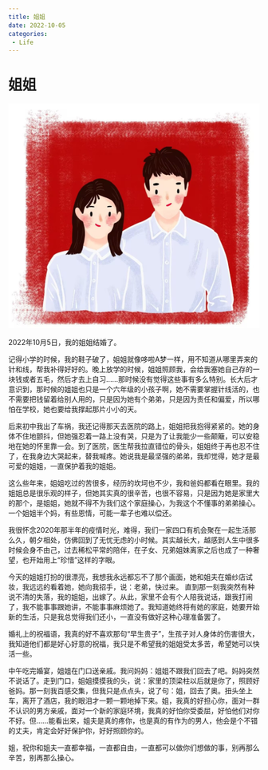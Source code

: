 ```yaml
---
title: 姐姐
date: 2022-10-05
categories:
 - Life
---
```


<!---->

# 姐姐

![img](./assets/jj.jpeg)

2022年10月5日，我的姐姐结婚了。 

记得小学的时候，我的鞋子破了，姐姐就像哆啦A梦一样，用不知道从哪里弄来的针和线，帮我补得好好的。晚上放学的时候，姐姐照顾我，会给我塞她自己存的一块钱或者五毛，然后才去上自习……那时候没有觉得这些事有多么特别。长大后才意识到，那时候的姐姐也只是一个六年级的小孩子啊，她不需要掌握针线活的，也不需要把钱留着给别人用的，只是因为她有个弟弟，只是因为责任和偏爱，所以哪怕在学校，她也要给我撑起那片小小的天。 

后来初中我出了车祸，我还记得那天去医院的路上，姐姐把我抱得紧紧的。她的身体不住地颤抖，但她强忍着一路上没有哭，只是为了让我能少一些颠簸，可以安稳地在她的怀里靠一会。到了医院，医生帮我拉直错位的骨头，姐姐终于再也忍不住了，在我身边大哭起来，替我喊疼。她说我是最坚强的弟弟，我却觉得，她才是最可爱的姐姐，一直保护着我的姐姐。 

这么些年来，姐姐吃过的苦很多，经历的坎坷也不少，我和爸妈都看在眼里。我的姐姐总是很乐观的样子，但她其实真的很辛苦，也很不容易，只是因为她是家里大的那个，是姐姐，她就不得不为我们这个家庭操心，为我这个不懂事的弟弟操心。一个姐姐半个妈，有些恩情，可能一辈子也难以偿还。 

我很怀念2020年那半年的疫情时光，难得，我们一家四口有机会聚在一起生活那么久，朝夕相处，仿佛回到了无忧无虑的小时候。其实越长大，越感到人生中很多时候会身不由己，过去稀松平常的陪伴，在子女、兄弟姐妹离家之后也成了一种奢望，也开始用上“珍惜”这样的字眼。 

今天的姐姐打扮的很漂亮，我想我永远都忘不了那个画面，她和姐夫在婚纱店试妆，我远远的看着她，她向我招手，说：老弟，快过来。 直到那一刻我突然有种说不清的失落，我的姐姐，出嫁了。从此，家里不会有个人陪我说话，跟我打闹了，我不能事事跟她讲，不能事事麻烦她了。我知道她终将有她的家庭，她要开始新的生活，只是我总觉得我们还小，一直没有做好这种心理准备罢了。 

婚礼上的祝福语，我真的好不喜欢那句“早生贵子”，生孩子对人身体的伤害很大，我知道他们都是好心好意的祝福，我只是不希望我的姐姐受太多苦，希望她可以快活一些。 

中午吃完婚宴，姐姐在门口送亲戚。我问妈妈：姐姐不跟我们回去了吧。妈妈突然不说话了。走到门口，姐姐摸摸我的头，说：家里的顶梁柱以后就是你了，照顾好爸妈。那一刻我百感交集，但我只是点点头，说了句：姐，回去了奥。扭头坐上车，离开了酒店，我的眼泪才一颗一颗地掉下来。姐，我真的好担心你，面对一群不认识的男方亲戚，面对一个新的家庭环境，我真的好怕你受委屈，好怕他们对你不好。但……能看出来，姐夫是真的疼你，也是真的有作为的男人，他会是个不错的丈夫，肯定会好好保护你，好好照顾你的。 

姐，祝你和姐夫一直都幸福，一直都自由，一直都可以做你们想做的事，别再那么辛苦，别再那么操心。

